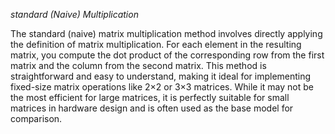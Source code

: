 *standard (Naive) Multiplication*

The standard (naive) matrix multiplication method involves directly applying the definition of matrix multiplication. For each element in the resulting matrix, you compute the dot product of the corresponding row from the first matrix and the column from the second matrix. This method is straightforward and easy to understand, making it ideal for implementing fixed-size matrix operations like 2×2 or 3×3 matrices. While it may not be the most efficient for large matrices, it is perfectly suitable for small matrices in hardware design and is often used as the base model for comparison.

